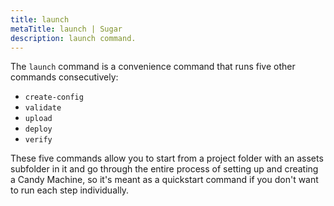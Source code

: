 ```yaml
---
title: launch
metaTitle: launch | Sugar
description: launch command.
---
```


The `launch` command is a convenience command that runs five other commands consecutively:

- `create-config`
- `validate`
- `upload`
- `deploy`
- `verify`

These five commands allow you to start from a project folder with an assets subfolder in it and go through the entire process of setting up and creating a Candy Machine, so it's meant as a quickstart command if you don't want to run each step individually.